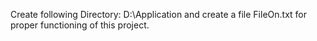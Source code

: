 Create following Directory:
D:\Application and create a file FileOn.txt for proper functioning of this project.
